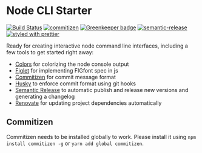# Node CLI Starter

[![Build Status](https://img.shields.io/travis-ci/fen89/simple-node-cli-starter.svg?branch=master&style=flat-square)](https://travis-ci.org/fen89/simple-node-cli-starter)
[![commitizen](https://img.shields.io/badge/commitizen-friendly-brightgreen.svg?style=flat-square)]()
[![Greenkeeper badge](https://badges.greenkeeper.io/fen89/simple-node-cli-starter.svg?style=flat-square)](https://greenkeeper.io/)
[![semantic-release](https://img.shields.io/badge/%20%20%F0%9F%93%A6%F0%9F%9A%80-semantic--release-e10079.svg?style=flat-square)](https://github.com/semantic-release/semantic-release)
[![styled with prettier](https://img.shields.io/badge/styled_with-prettier-ff69b4.svg?style=flat-square)](https://github.com/prettier/prettier)

Ready for creating interactive node command line interfaces, including a few tools to get started right away:

- [Colors](https://github.com/marak/colors.js/) for colorizing the node console output
- [Figlet](https://github.com/patorjk/figlet.js) for implementing FIGfont spec in js
- [Commitizen](http://commitizen.github.io/cz-cli/) for commit message format
- [Husky](https://github.com/typicode/husky) to enforce commit format using git hooks
- [Semantic Release](https://github.com/semantic-release/semantic-release) to automatic publish and release new versions and generating a changelog
- [Renovate](https://renovatebot.com/) for updating project dependencies automatically

## Commitizen

Commitizen needs to be installed globally to work. Please install it using `npm install commitizen -g` or `yarn add global commitizen`.